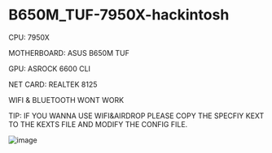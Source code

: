 ﻿# B650M_TUF-7950X-hackintosh
 
CPU: 7950X

MOTHERBOARD: ASUS B650M TUF

GPU: ASROCK 6600 CLI

NET CARD: REALTEK 8125

WIFI & BLUETOOTH WONT WORK

TIP: IF YOU WANNA USE WIFI&AIRDROP PLEASE COPY THE SPECFIY KEXT TO THE KEXTS FILE AND MODIFY THE CONFIG FILE.

![image](https://user-images.githubusercontent.com/34545205/236603444-7baf2a06-6fce-45fb-8f09-f1f8930ec183.png)
